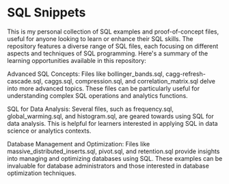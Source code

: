 # SQL Snippets

This is my personal collection of SQL examples and proof-of-concept files, useful for anyone looking to learn or enhance their SQL skills. The repository features a diverse range of SQL files, each focusing on different aspects and techniques of SQL programming. Here's a summary of the learning opportunities available in this repository:

Advanced SQL Concepts: Files like bollinger_bands.sql, cagg-refresh-cascade.sql, caggs.sql, compression.sql, and correlation_matrix.sql delve into more advanced topics. These files can be particularly useful for understanding complex SQL operations and analytics functions.

SQL for Data Analysis: Several files, such as frequency.sql, global_warming.sql, and histogram.sql, are geared towards using SQL for data analysis. This is helpful for learners interested in applying SQL in data science or analytics contexts.

Database Management and Optimization: Files like massive_distributed_inserts.sql, pivot.sql, and retention.sql provide insights into managing and optimizing databases using SQL. These examples can be invaluable for database administrators and those interested in database optimization techniques.
